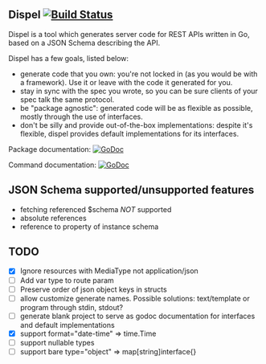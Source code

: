 ## Dispel [![Build Status](https://travis-ci.org/vincent-petithory/dispel.svg?branch=master)](https://travis-ci.org/vincent-petithory/dispel)

Dispel is a tool which generates server code for REST APIs written in Go, based on a JSON Schema describing the API.

Dispel has a few goals, listed below:

* generate code that you own: you're not locked in (as you would be with a framework). Use it or leave with the code it generated for you.
* stay in sync with the spec you wrote, so you can be sure clients of your spec talk the same protocol.
* be "package agnostic": generated code will be as flexible as possible, mostly through the use of interfaces.
* don't be silly and provide out-of-the-box implementations: despite it's flexible, dispel provides default implementations for its interfaces.

Package documentation: [![GoDoc](https://godoc.org/github.com/vincent-petithory/dispel?status.png)](https://godoc.org/github.com/vincent-petithory/dispel)

Command documentation: [![GoDoc](https://godoc.org/github.com/vincent-petithory/dispel/cmd/dispel?status.png)](https://godoc.org/github.com/vincent-petithory/dispel/cmd/dispel)

## JSON Schema supported/unsupported features

* fetching referenced $schema _NOT_ supported
* absolute references
* reference to property of instance schema

## TODO

 * [x] Ignore resources with MediaType not application/json
 * [ ] Add var type to route param
 * [ ] Preserve order of json object keys in structs
 * [ ] allow customize generate names. Possible solutions: text/template or program through stdin, stdout?
 * [ ] generate blank project to serve as godoc documentation for interfaces and default implementations
 * [x] support format="date-time" => time.Time
 * [ ] support nullable types
 * [ ] support bare type="object" => map[string]interface{}
